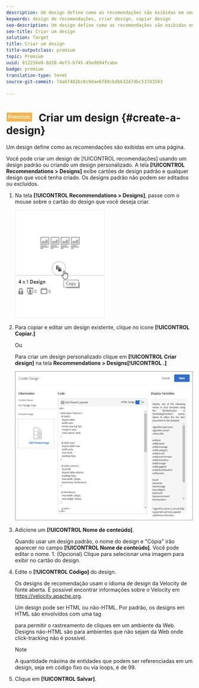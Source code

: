 ```yaml
---
description: Um design define como as recomendações são exibidas em uma página.
keywords: design de recomendações, criar design, copiar design
seo-description: Um design define como as recomendações são exibidas em uma página.
seo-title: Criar um design
solution: Target
title: Criar um design
title-outputclass: premium
topic: Premium
uuid: 812258e0-8d28-4ef3-b745-45ed694fcabe
badge: premium
translation-type: tm+mt
source-git-commit: 74a6f402bc0c9dae6f89cbdb632d7dbc53743593

---
```



# ![PREMIUM](/help/assets/premium.png) Criar um design {#create-a-design}

Um design define como as recomendações são exibidas em uma página.

Você pode criar um design de [!UICONTROL recomendações] usando um design padrão ou criando um design personalizado. A tela **[!UICONTROL Recommendations &gt; Designs]** exibe cartões de design padrão e qualquer design que você tenha criado. Os designs padrão não podem ser editados ou excluídos.

1. Na tela **[!UICONTROL Recommendations &gt; Designs]**, passe com o mouse sobre o cartão do design que você deseja criar.

   ![](assets/Card_CopyDesign.png)

1. Para copiar e editar um design existente, clique no ícone **[!UICONTROL Copiar.]**

   Ou

   Para criar um design personalizado clique em **[!UICONTROL Criar design]** na tela **Recommendations &gt; Designs[!UICONTROL .]**

   ![](assets/createDesign.png)

1. Adicione um **[!UICONTROL Nome de conteúdo]**.

   Quando usar um design padrão, o nome do design e &quot;Cópia&quot; irão aparecer no campo **[!UICONTROL Nome de conteúdo]**. Você pode editar o nome. 1. (Opcional) Clique para selecionar uma imagem para exibir no cartão do design.
1. Edite o **[!UICONTROL Código]** do design.

   Os designs de recomendação usam o idioma de design da Velocity de fonte aberta. É possível encontrar informações sobre o Velocity em [](https://velocity.apache.org)https://velocity.apache.org.

   Um design pode ser HTML ou não-HTML. Por padrão, os designs em HTML são envolvidos com uma tag <div> para permitir o rastreamento de cliques em um ambiente da Web. Designs não-HTML são para ambientes que não sejam da Web onde click-tracking não é possível.

   >[!NOTE]
   >
   >A quantidade máxima de entidades que podem ser referenciadas em um design, seja em código fixo ou via loops, é de 99.

1. Clique em **[!UICONTROL Salvar]**.
